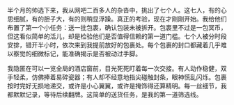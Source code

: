 半个月的帅选下来，我从网吧二百多人的杂沓中，挑出了七个人。这七人，有的心思细腻，有的胆子大，有的则稍显浮躁。真正的考验，现在才刚刚开始。我给他们布置了第一个小任务：送一批包裹，确认包装未被拆开。包裹里不过是一包冥币，但这看似简单的活儿，却是检验他们是否值得信赖的第一道门槛。七个人被分时段安排，错开半小时，依次来到我提前放好的包裹处。每个包裹的封口都藏着几乎难以察觉的细微标记，能准确揭示是否被动过手脚。

我隐匿在可以一览全局的酒店窗前，目光死死盯着每一次交接。有人动作稳健，双手轻柔，仿佛捧着易碎瓷器；有人却不经意地指尖碰触封条，眼神慌乱闪烁。包裹按时完好无损地递交，或许是小心翼翼，或许是掩饰得还算精明。每一丝细节，我都默默记录，等待后续翻牌。这简单的送货任务，是我的第一道筛选线。
